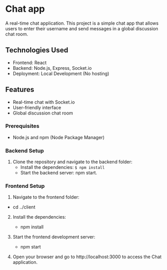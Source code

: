 # Chat app

A real-time chat application. This project is a simple chat app that allows users to enter their username and send messages in a global discussion chat room.

## Technologies Used

- Frontend: React
- Backend: Node.js, Express, Socket.io
- Deployment: Local Development (No hosting)

## Features

- Real-time chat with Socket.io
- User-friendly interface
- Global discussion chat room

### Prerequisites

- Node.js and npm (Node Package Manager)

### Backend Setup

1. Clone the repository and navigate to the backend folder:
   - Install the dependencies: ``` $ npm install ```
   - Start the backend server: npm start.
     
### Frontend Setup
1.  Navigate to the frontend folder:
   - cd ../client
2. Install the dependencies:
    - npm install
3. Start the frontend development server:
    - npm start

4. Open your browser and go to http://localhost:3000 to access the Chat application.
